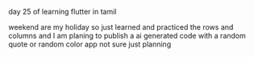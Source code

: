 day 25 of learning flutter in tamil 

weekend are my holiday 
so just learned and practiced the rows and columns 
and I am planing to publish a ai generated code with a random quote or random color app 
not sure just planning 